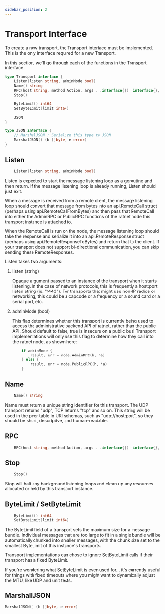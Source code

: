 ```yaml
---
sidebar_position: 2
---
```


# Transport Interface

To create a new transport, the Transport interface must be implemented.  This is the only interface required for a new Transport.

In this section, we'll go through each of the functions in the Transport interface.

```go "
type Transport interface {
	Listen(listen string, adminMode bool)
	Name() string
	RPC(host string, method Action, args ...interface{}) (interface{}, error)
	Stop()

	ByteLimit() int64 
	SetByteLimit(limit int64)

	JSON
}

type JSON interface {
    // MarshalJSON : Serialize this type to JSON
    MarshalJSON() (b []byte, e error)
}
```

## Listen
```go "
	Listen(listen string, adminMode bool)
```

Listen is expected to start the message listening loop as a goroutine and then return.  If the message listening loop is already running, Listen should just exit.

When a message is received from a remote client, the message listening loop should convert that message from bytes into an api.RemoteCall struct (perhaps using api.RemoteCallFromBytes) and then pass that RemoteCall into either the AdminRPC or PublicRPC functions of the ratnet node this transport instance is attached to.

When the RemoteCall is run on the node, the message listening loop should take the response and serialize it into an api.RemoteResponse struct (perhaps using api.RemoteResponseToBytes) and return that to the client.  If your transport does not support bi-directional communication, you can skip sending these RemoteResponses.

Listen takes two arguments:
1. listen (string)

    Opaque argument passed to an instance of the transport when it starts listening.  In the case of network protocols, this is frequently a host:port listen string (ie. ":443").  For transports that might use non-IP radios or networking, this could be a capcode or a frequency or a sound card or a serial port, etc.

2. adminMode (bool) 

    This flag determines whether this transport is currently being used to access the administrative backend API of ratnet, rather than the public API.  Should default to false, true is insecure on a public bus!  Transport implementations will only use this flag to determine how they call into the ratnet node, as shown here:

    ```go title="https://github.com/awgh/ratnet/blob/master/transports/tls/tls.go#L130"
    	if adminMode {
			result, err = node.AdminRPC(h, *a)
		} else {
			result, err = node.PublicRPC(h, *a)
		}
 

## Name
```go "
    Name() string
```

Name must return a unique string identifier for this transport.  The UDP transport returns "udp", TCP returns "tcp" and so on.  This string will be used in the peer table in URI schemas, such as "udp://host:port", so they should be short, descriptive, and human-readable.

## RPC
```go "
	RPC(host string, method Action, args ...interface{}) (interface{}, error)
```
## Stop
```go
    Stop()
```

Stop will halt any background listening loops and clean up any resources allocated or held by this transport instance.  


## ByteLimit / SetByteLimit
```go
	ByteLimit() int64 
	SetByteLimit(limit int64)
```

The ByteLimit field of a transport sets the maximum size for a message bundle.  Individual messages that are too large to fit in a single bundle will be automatically chunked into smaller messages, with the chunk size set to the smallest ByteLimit of this instance's transports.

Transport implementations can chose to ignore SetByteLimit calls if their transport has a fixed ByteLimit.

If you're wondering what SetByteLimit is even used for... it's currently useful for things with fixed timeouts where you might want to dynamically adjust the MTU, like UDP and unit tests.  


## MarshallJSON
```go
MarshalJSON() (b []byte, e error)
```

